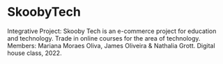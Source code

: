 # SkoobyTech
Integrative Project: Skooby Tech is an e-commerce project for education and technology. Trade in online courses for the area of technology. 
Members: Mariana Moraes Oliva, James Oliveira & Nathalia Grott. Digital house class, 2022. 
